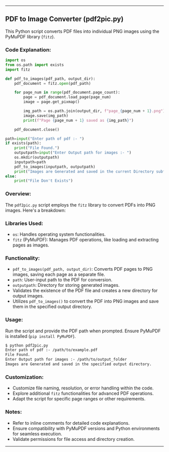 

---

## PDF to Image Converter (pdf2pic.py)

This Python script converts PDF files into individual PNG images using the PyMuPDF library (`fitz`). 

### Code Explanation:

```python
import os
from os.path import exists
import fitz  

def pdf_to_images(pdf_path, output_dir):
    pdf_document = fitz.open(pdf_path)

    for page_num in range(pdf_document.page_count):
        page = pdf_document.load_page(page_num)
        image = page.get_pixmap()

        img_path = os.path.join(output_dir, f"page_{page_num + 1}.png")
        image.save(img_path)
        print(f"Page {page_num + 1} saved as {img_path}")

    pdf_document.close()

path=input("Enter path of pdf :- ")
if exists(path):
    print("File Found.")
    outputpath=input("Enter Output path for images :- ")
    os.mkdir(outputpath)
    inputpath=path
    pdf_to_images(inputpath, outputpath)
    print("Images are Generated and saved in the current Directory subfolder 'Generated_Images' only.")
else:
    print("File Don't Exists")
```

### Overview:

The `pdf2pic.py` script employs the `fitz` library to convert PDFs into PNG images. Here's a breakdown:

### Libraries Used:

- `os`: Handles operating system functionalities.
- `fitz` (PyMuPDF): Manages PDF operations, like loading and extracting pages as images.

### Functionality:

- `pdf_to_images(pdf_path, output_dir)`: Converts PDF pages to PNG images, saving each page as a separate file.
- `path`: User-input path to the PDF for conversion.
- `outputpath`: Directory for storing generated images.
- Validates the existence of the PDF file and creates a new directory for output images.
- Utilizes `pdf_to_images()` to convert the PDF into PNG images and save them in the specified output directory.

### Usage:

Run the script and provide the PDF path when prompted. Ensure PyMuPDF is installed (`pip install PyMuPDF`).

```bash
$ python pdf2pic.py
Enter path of pdf :- /path/to/example.pdf
File Found.
Enter Output path for images :- /path/to/output_folder
Images are Generated and saved in the specified output directory.
```

### Customization:

- Customize file naming, resolution, or error handling within the code.
- Explore additional `fitz` functionalities for advanced PDF operations.
- Adapt the script for specific page ranges or other requirements.

### Notes:

- Refer to inline comments for detailed code explanations.
- Ensure compatibility with PyMuPDF versions and Python environments for seamless execution.
- Validate permissions for file access and directory creation.

---

